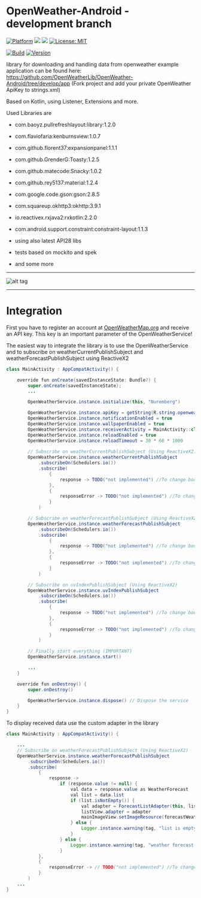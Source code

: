 # OpenWeather-Android - development branch

[![Platform](https://img.shields.io/badge/platform-Android-blue.svg)](https://www.android.com)
<a target="_blank" href="https://www.paypal.me/GuepardoApps" title="Donate using PayPal"><img src="https://img.shields.io/badge/paypal-donate-blue.svg" /></a>
<a target="_blank" href="https://android-arsenal.com/api?level=21" title="API21+"><img src="https://img.shields.io/badge/API-21+-blue.svg" /></a>
[![License: MIT](https://img.shields.io/badge/License-MIT-blue.svg)](https://opensource.org/licenses/MIT)

[![Build](https://img.shields.io/badge/build-passing-green.svg)](https://github.com/OpenWeatherLib/OpenWeather-Android/tree/develop/releases)
[![Version](https://img.shields.io/badge/version-v1.4.0.180913-green.svg)](https://github.com/OpenWeatherLib/OpenWeather-Android/tree/develop/releases/openweather-android-2018-09-18.aar)

library for downloading and handling data from openweather
example application can be found here: https://github.com/OpenWeatherLib/OpenWeather-Android/tree/develop/app (Fork project and add your private OpenWeather ApiKey to strings.xml)

Based on Kotlin, using Listener, Extensions and more.

Used Libraries are

- com.baoyz.pullrefreshlayout:library:1.2.0
- com.flaviofaria:kenburnsview:1.0.7
- com.github.florent37:expansionpanel:1.1.1
- com.github.GrenderG:Toasty:1.2.5
- com.github.matecode:Snacky:1.0.2
- com.github.rey5137:material:1.2.4
- com.google.code.gson:gson:2.8.5
- com.squareup.okhttp3:okhttp:3.9.1

- io.reactivex.rxjava2:rxkotlin:2.2.0

- com.android.support.constraint:constraint-layout:1.1.3
- using also latest API28 libs

- tests based on mockito and spek

- and some more

---

![alt tag](https://github.com/OpenWeatherLib/OpenWeather-Android/blob/develop/screenshots/example_usage.png)

---

# Integration

First you have to register an account at [OpenWeatherMap.org](http://www.openweathermap.org/) and receive an API key.
This key is an important parameter of the OpenWeatherService!

The easiest way to integrate the library is to use the OpenWeatherService and to subscribe on weatherCurrentPublishSubject and weatherForecastPublishSubject using ReactiveX2

```java
class MainActivity : AppCompatActivity() {

    override fun onCreate(savedInstanceState: Bundle?) {
        super.onCreate(savedInstanceState);
        ...

        OpenWeatherService.instance.initialize(this, "Nuremberg")                       // Initialize Service already with your preferred city

        OpenWeatherService.instance.apiKey = getString(R.string.openweather_api_key)    // Set ApiKey => Will be read from xml file
        OpenWeatherService.instance.notificationEnabled = true                          // Enable/Disable notifications
        OpenWeatherService.instance.wallpaperEnabled = true                             // Enable/Disable set of wallpaper
        OpenWeatherService.instance.receiverActivity = MainActivity::class.java         // Set receiver for notifications
        OpenWeatherService.instance.reloadEnabled = true                                // Enable/Disable reload of data
        OpenWeatherService.instance.reloadTimeout = 30 * 60 * 1000                      // Set timeout of reload of data in millisecond
		
        // Subscribe on weatherCurrentPublishSubject (Using ReactiveX2)
        OpenWeatherService.instance.weatherCurrentPublishSubject
            .subscribeOn(Schedulers.io())
            .subscribe(
                {
                    response -> TODO("not implemented") //To change body of created functions use File | Settings | File Templates.
                },
                {
                    responseError -> TODO("not implemented") //To change body of created functions use File | Settings | File Templates.
                }
            )

        // Subscribe on weatherForecastPublishSubject (Using ReactiveX2)
        OpenWeatherService.instance.weatherForecastPublishSubject
            .subscribeOn(Schedulers.io())
            .subscribe(
                {
                    response -> TODO("not implemented") //To change body of created functions use File | Settings | File Templates.
                },
                {
                    responseError -> TODO("not implemented") //To change body of created functions use File | Settings | File Templates.
                }
            )

        // Subscribe on uvIndexPublishSubject (Using ReactiveX2)
        OpenWeatherService.instance.uvIndexPublishSubject
            .subscribeOn(Schedulers.io())
            .subscribe(
                {
                    response -> TODO("not implemented") //To change body of created functions use File | Settings | File Templates.
                },
                {
                    responseError -> TODO("not implemented") //To change body of created functions use File | Settings | File Templates.
                }
            )

        // Finally start everything (IMPORTANT)
        OpenWeatherService.instance.start()

        ...
    }

    override fun onDestroy() {
        super.onDestroy()

        OpenWeatherService.instance.dispose() // Dispose the service
    }
}
```

To display received data use the custom adapter in the library

```java
class MainActivity : AppCompatActivity() {

    ...
    // Subscribe on weatherForecastPublishSubject (Using ReactiveX2)
    OpenWeatherService.instance.weatherForecastPublishSubject
        .subscribeOn(Schedulers.io())
        .subscribe(
            {
                response -> 
                    if (response.value != null) {
                        val data = response.value as WeatherForecast
                        val list = data.list
                        if (list.isNotEmpty()) {
                            val adapter = ForecastListAdapter(this, list)
                            listView.adapter = adapter
                            mainImageView.setImageResource(forecastWeather.getMostWeatherCondition().wallpaperId)
                        } else {
                            Logger.instance.warning(tag, "list is empty")
                        }
                    } else {
                        Logger.instance.warning(tag, "weather forecast subscribe was  not successfully")
                    }
            },
            {
                responseError -> // TODO("not implemented") //To change body of created functions use File | Settings | File Templates.
            }
        )
    ...
}
```